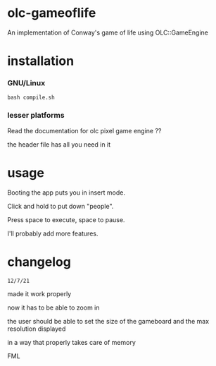 # olc-gameoflife
An implementation of Conway's game of life using OLC::GameEngine

# installation

<h3> GNU/Linux </h3>

```bash compile.sh```

<h3>lesser platforms</h3>

Read the documentation for olc pixel game engine ??

the header file has all you need in it

# usage

Booting the app puts you in insert mode. 

Click and hold to put down "people". 

Press space to execute, space to pause.

I'll probably add more features.

# changelog

```12/7/21```

made it work properly

now it has to be able to zoom in

the user should be able to set the size of the gameboard and the max resolution displayed

in a way that properly takes care of memory

FML
